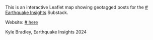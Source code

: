 This is an interactive Leaflet map showing geotagged posts for the [# Earthquake Insights](https://earthquakeinsights.substack.com/) Substack.

Website: [# here
](https://kyleedwardbradley.github.io/earthquake_insights_map/)

Kyle Bradley, Earthquake Insights 2024
